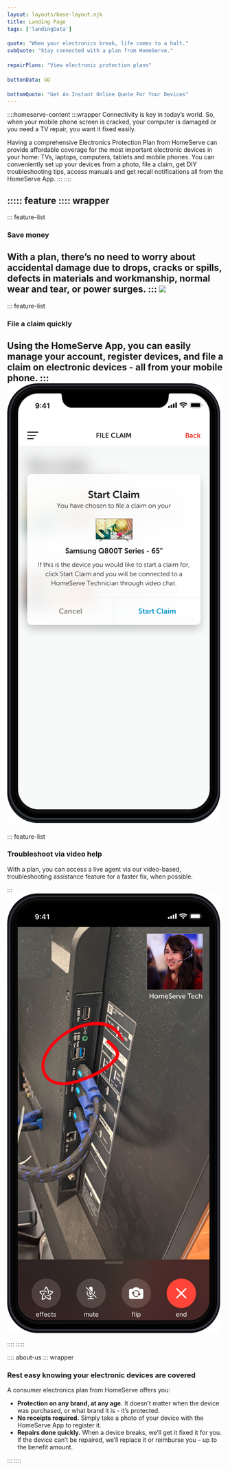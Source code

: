 ```yaml
---
layout: layouts/base-layout.njk
title: Landing Page
tags: ['landingData']

quote: "When your electronics break, life comes to a halt."
subQuote: "Stay connected with a plan from HomeServe."
 
repairPlans: "View electronic protection plans"

buttonData: GO

bottomQuote: "Get An Instant Online Quote For Your Devices"
---
```

<!-- Please dont edit anything where three or more : are present  -->

::::homeserve-content
:::wrapper
Connectivity is key in today’s world. So, when your mobile phone screen is cracked, your computer is damaged or you need a TV repair, you want it fixed easily.

Having a comprehensive Electronics Protection Plan from HomeServe can provide affordable coverage for the most important electronic devices in your home: TVs, laptops, computers, tablets and mobile phones. You can conveniently set up your devices from a photo, file a claim, get DIY troubleshooting tips, access manuals and get recall notifications all from the HomeServe App.
:::
::::

::::: feature
:::: wrapper
- 
  ::: feature-list
  ###  Save money
  With a plan, there’s no need to worry about accidental damage due to drops, cracks or spills, defects in materials and workmanship, normal wear and tear, or power surges.
  ::: 
  ![](/assets/images/crack-iphone4.png)
- 
  ::: feature-list
  ###  File a claim quickly
  Using the HomeServe App, you can easily manage your account, register devices, and file a claim on electronic devices - all from your mobile phone.
  ::: 
  ![](/assets/images/File-Claim.png)
- 
  ::: feature-list
  ###  Troubleshoot via video help
  With a plan, you can access a live agent via our video-based, troubleshooting assistance feature for a faster fix, when possible.
  
  ::: 
  ![](/assets/images/Video-Help.png)

::::
:::::


:::: about-us
::: wrapper
### Rest easy knowing your electronic devices are covered

A consumer electronics plan from HomeServe offers you:
-  **Protection on any brand, at any age.** It doesn’t matter when the device was purchased, or what brand it is - it’s protected.
-  **No receipts required.** Simply take a photo of your device with the HomeServe App to register it.
-  **Repairs done quickly.** When a device breaks, we’ll get it fixed it for you. If the device can’t be repaired, we’ll replace it or reimburse you – up to the benefit amount.

:::
::::
